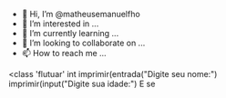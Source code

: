 - 👋 Hi, I’m @matheusemanuelfho
- 👀 I’m interested in ...
- 🌱 I’m currently learning ...
- 💞️ I’m looking to collaborate on ...
- 📫 How to reach me ...

<!---
matheusemanuelfho/matheusemanuelfho is a ✨ special ✨ repository because its `README.md` (this file) appears on your GitHub profile.
You can click the Preview link to take a look at your changes.
--->
<class 'flutuar'
int
imprimir(entrada("Digite seu nome:")
imprimir(input("Digite sua idade:")
E se
